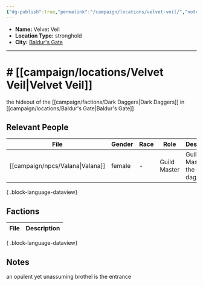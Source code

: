 ```yaml
---
{"dg-publish":true,"permalink":"/campaign/locations/velvet-veil/","noteIcon":"","created":"2025-10-26T10:39:03.600-07:00","updated":"2025-10-27T16:36:00.400-07:00"}
---
```



<p><span><ul>
<li dir="auto"><strong>Name:</strong> Velvet Veil</li>
<li dir="auto"><strong>Location Type:</strong> stronghold</li>
<li dir="auto"><strong>City:</strong> <a data-tooltip-position="top" aria-label="campaign/locations/Baldur's Gate.md" data-href="campaign/locations/Baldur's Gate.md" href="campaign/locations/Baldur's Gate.md" class="internal-link" target="_blank" rel="noopener nofollow">Baldur's Gate</a></li>
</ul></span></p>

---

# # [[campaign/locations/Velvet Veil\|Velvet Veil]]
the hideout of the [[campaign/factions/Dark Daggers\|Dark Daggers]] in [[campaign/locations/Baldur's Gate\|Baldur's Gate]]

## Relevant People
| File                                | Gender | Race | Role         | Description                      |
| ----------------------------------- | ------ | ---- | ------------ | -------------------------------- |
| [[campaign/npcs/Valana\|Valana]] | female | \-   | Guild Master | Guild Master of the dark daggers |

{ .block-language-dataview}

## Factions
| File | Description |
| ---- | ----------- |

{ .block-language-dataview}

## Notes
an opulent yet unassuming brothel is the entrance